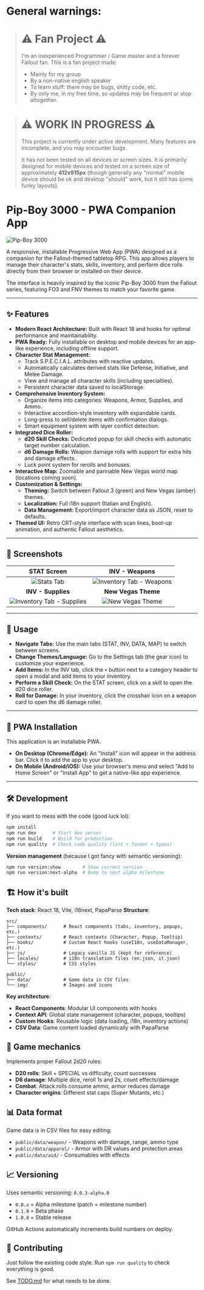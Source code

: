 # General warnings:

> # ⚠️ Fan Project ⚠️
> I'm an inexperienced Programmer / Game master and a forever Fallout fan.
> This is a fan project made:
> - Mainly for my group
> - By a non-native english speaker
> - To learn stuff: there may be bugs, shitty code, etc.
> - By only me, in my free time, so updates may be frequent or stop altogether.

> # ⚠️ **WORK IN PROGRESS** ⚠️
>
> This project is currently under active development. Many features are incomplete, and you may encounter bugs.
>
> It has not been tested on all devices or screen sizes. It is primarily designed for mobile devices and tested on a screen size of approximately **412x915px** (though generally any "normal" mobile device should be ok and desktop "should" work, but it still has some funky layouts).



# Pip-Boy 3000 - PWA Companion App

![Pip-Boy 3000](https://vittoema96.github.io/img/icons/512x512.png)

A responsive, installable Progressive Web App (PWA) designed as a companion for the Fallout-themed tabletop RPG. This app allows players to manage their character's stats, skills, inventory, and perform dice rolls directly from their browser or installed on their device.

The interface is heavily inspired by the iconic Pip-Boy 3000 from the Fallout series, featuring FO3 and FNV themes to match your favorite game.

---

## ✨ Features

* **Modern React Architecture:** Built with React 18 and hooks for optimal performance and maintainability.
* **PWA Ready:** Fully installable on desktop and mobile devices for an app-like experience, including offline support.
* **Character Stat Management:**
    * Track S.P.E.C.I.A.L. attributes with reactive updates.
    * Automatically calculates derived stats like Defense, Initiative, and Melee Damage.
    * View and manage all character skills (including specialties).
    * Persistent character data saved to localStorage.
* **Comprehensive Inventory System:**
    * Organize items into categories: Weapons, Armor, Supplies, and Ammo.
    * Interactive accordion-style inventory with expandable cards.
    * Long-press to sell/delete items with confirmation dialogs.
    * Smart equipment system with layer conflict detection.
* **Integrated Dice Roller:**
    * **d20 Skill Checks:** Dedicated popup for skill checks with automatic target number calculation.
    * **d6 Damage Rolls:** Weapon damage rolls with support for extra hits and damage effects.
    * Luck point system for rerolls and bonuses.
* **Interactive Map:** Zoomable and pannable New Vegas world map (locations coming soon).
* **Customization & Settings:**
    * **Theming:** Switch between Fallout 3 (green) and New Vegas (amber) themes.
    * **Localization:** Full i18n support (Italian and English).
    * **Data Management:** Export/import character data as JSON, reset to defaults.
* **Themed UI:** Retro CRT-style interface with scan lines, boot-up animation, and authentic Fallout aesthetics.

---

## 📸 Screenshots

|                                   **STAT Screen**                                   |                                 **INV - Weapons**                                 |
|:-----------------------------------------------------------------------------------:|:---------------------------------------------------------------------------------:|
|            ![Stats Tab](https://vittoema96.github.io/docs/stat_tab.jpg)             | ![Inventory Tab - Weapons](https://vittoema96.github.io/docs/inv_tab_weapons.jpg) |
|                                 **INV - Supplies**                                  |                                **New Vegas Theme**                                |
| ![Inventory Tab - Supplies](https://vittoema96.github.io/docs/inv_tab_supplies.jpg) |     ![New Vegas Theme](https://vittoema96.github.io/docs/new_vegas_theme.jpg)     |

---

## 📝 Usage

* **Navigate Tabs:** Use the main tabs (STAT, INV, DATA, MAP) to switch between screens.
* **Change Themes/Language:** Go to the Settings tab (the gear icon) to customize your experience.
* **Add Items:** In the INV tab, click the `+` button next to a category header to open a modal and add items to your inventory.
* **Perform a Skill Check:** On the STAT screen, click on a skill to open the d20 dice roller.
* **Roll for Damage:** In your inventory, click the crosshair icon on a weapon card to open the d6 damage roller.

---

## 📲 PWA Installation

This application is an installable PWA.

* **On Desktop (Chrome/Edge):** An "Install" icon will appear in the address bar. Click it to add the app to your desktop.
* **On Mobile (Android/iOS):** Use your browser's menu and select "Add to Home Screen" or "Install App" to get a native-like app experience.

---

## 🛠️ Development

If you want to mess with the code (good luck lol):

```bash
npm install
npm run dev      # Start dev server
npm run build    # Build for production
npm run quality  # Check code quality (lint + format + types)
```

**Version management** (because I got fancy with semantic versioning):
```bash
npm run version:show        # Show current version
npm run version:next-alpha  # Bump to next alpha milestone
```

## 🏗️ How it's built

**Tech stack**: React 18, Vite, i18next, PapaParse
**Structure**:
```
src/
├── components/      # React components (tabs, inventory, popups, etc.)
├── contexts/        # React contexts (Character, Popup, Tooltip)
├── hooks/           # Custom React hooks (useI18n, useDataManager, etc.)
├── js/              # Legacy vanilla JS (kept for reference)
├── locales/         # i18n translation files (en.json, it.json)
└── styles/          # CSS styles

public/
├── data/            # Game data in CSV files
└── img/             # Images and icons
```

**Key architecture**:
- **React Components**: Modular UI components with hooks
- **Context API**: Global state management (character, popups, tooltips)
- **Custom Hooks**: Reusable logic (data loading, i18n, inventory actions)
- **CSV Data**: Game content loaded dynamically with PapaParse

## 🎲 Game mechanics

Implements proper Fallout 2d20 rules:
- **D20 rolls**: Skill + SPECIAL vs difficulty, count successes
- **D6 damage**: Multiple dice, reroll 1s and 2s, count effects/damage
- **Combat**: Attack rolls consume ammo, armor reduces damage
- **Character origins**: Different stat caps (Super Mutants, etc.)

## 📊 Data format

Game data is in CSV files for easy editing:
- `public/data/weapon/` - Weapons with damage, range, ammo type
- `public/data/apparel/` - Armor with DR values and protection areas
- `public/data/aid/` - Consumables with effects

## 📈 Versioning

Uses semantic versioning: `0.0.3-alpha.0`
- `0.0.x` = Alpha milestone (patch = milestone number)
- `0.1.0` = Beta phase
- `1.0.0` = Stable release

GitHub Actions automatically increments build numbers on deploy.

## 🤝 Contributing

Just follow the existing code style. Run `npm run quality` to check everything is good.

See [TODO.md](TODO.md) for what needs to be done.